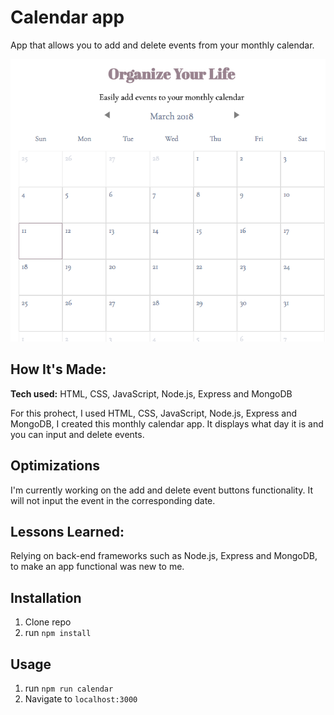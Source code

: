 # Calendar app
App that allows you to add and delete events from your monthly calendar.

![calendar preview](https://github.com/gabrielacepeda/Calendar/blob/master/calendar-fullstack/calendar.png)



## How It's Made:

**Tech used:** HTML, CSS, JavaScript, Node.js, Express and MongoDB

For this prohect, I used HTML, CSS, JavaScript, Node.js, Express and MongoDB, I created this monthly calendar app. It displays what day it is and you can input and delete events.

## Optimizations
I'm currently working on the add and delete event buttons functionality. It will not input the event in the corresponding date.

## Lessons Learned:
Relying on back-end frameworks such as Node.js, Express and MongoDB, to make an app functional was new to me.

## Installation

1. Clone repo
2. run `npm install`

## Usage

1. run `npm run calendar`
2. Navigate to `localhost:3000`
